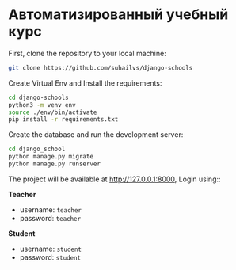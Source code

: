 # Автоматизированный учебный курс


First, clone the repository to your local machine:

```bash
git clone https://github.com/suhailvs/django-schools
```

Create Virtual Env and Install the requirements:

```bash
cd django-schools
python3 -m venv env
source ./env/bin/activate
pip install -r requirements.txt
```

Create the database and run the development server:

```bash
cd django_school
python manage.py migrate
python manage.py runserver
```

The project will be available at http://127.0.0.1:8000, Login using::

**Teacher**

+ username: `teacher`
+ password: `teacher`

**Student**

+ username: `student`
+ password: `student`
